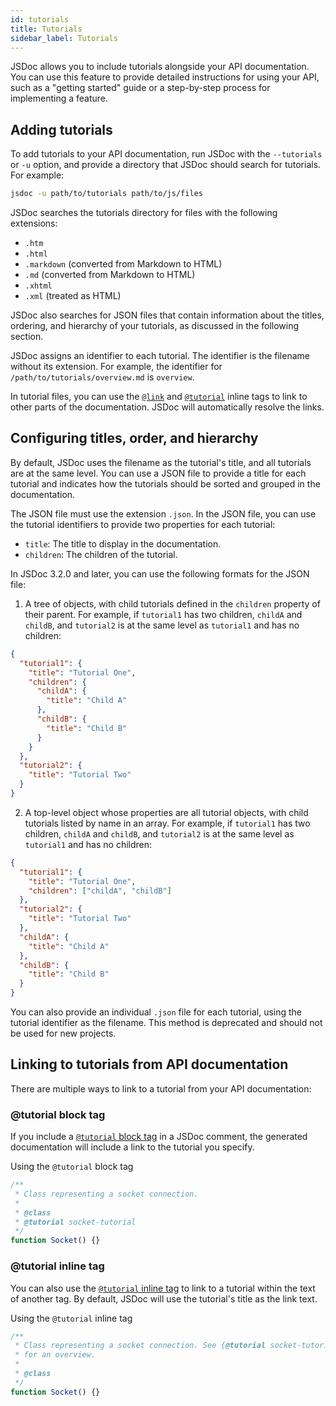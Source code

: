 ```yaml
---
id: tutorials
title: Tutorials
sidebar_label: Tutorials
---
```


JSDoc allows you to include tutorials alongside your API documentation. You can use this feature to provide detailed instructions for using your API, such as a "getting started" guide or a step-by-step process for implementing a feature.

## Adding tutorials

To add tutorials to your API documentation, run JSDoc with the `--tutorials` or `-u` option, and provide a directory that JSDoc should search for tutorials. For example:

```bash
jsdoc -u path/to/tutorials path/to/js/files
```

JSDoc searches the tutorials directory for files with the following extensions:

- `.htm`
- `.html`
- `.markdown` (converted from Markdown to HTML)
- `.md` (converted from Markdown to HTML)
- `.xhtml`
- `.xml` (treated as HTML)

JSDoc also searches for JSON files that contain information about the titles, ordering, and hierarchy of your tutorials, as discussed in the following section.

JSDoc assigns an identifier to each tutorial. The identifier is the filename without its extension. For example, the identifier for `/path/to/tutorials/overview.md` is `overview`.

In tutorial files, you can use the [`@link`](../tags/inline-link.md) and [`@tutorial`](../tags/inline-tutorial.md) inline tags to link to other parts of the documentation. JSDoc will automatically resolve the links.

## Configuring titles, order, and hierarchy

By default, JSDoc uses the filename as the tutorial's title, and all tutorials are at the same level. You can use a JSON file to provide a title for each tutorial and indicates how the tutorials should be sorted and grouped in the documentation.

The JSON file must use the extension `.json`. In the JSON file, you can use the tutorial identifiers to provide two properties for each tutorial:

- `title`: The title to display in the documentation.
- `children`: The children of the tutorial.

In JSDoc 3.2.0 and later, you can use the following formats for the JSON file:

1.  A tree of objects, with child tutorials defined in the `children` property of their parent. For example, if `tutorial1` has two children, `childA` and `childB`, and `tutorial2` is at the same level as `tutorial1` and has no children:

```json
{
  "tutorial1": {
    "title": "Tutorial One",
    "children": {
      "childA": {
        "title": "Child A"
      },
      "childB": {
        "title": "Child B"
      }
    }
  },
  "tutorial2": {
    "title": "Tutorial Two"
  }
}
```

2.  A top-level object whose properties are all tutorial objects, with child tutorials listed by name in an array. For example, if `tutorial1` has two children, `childA` and `childB`, and `tutorial2` is at the same level as `tutorial1` and has no children:

```json
{
  "tutorial1": {
    "title": "Tutorial One",
    "children": ["childA", "childB"]
  },
  "tutorial2": {
    "title": "Tutorial Two"
  },
  "childA": {
    "title": "Child A"
  },
  "childB": {
    "title": "Child B"
  }
}
```

You can also provide an individual `.json` file for each tutorial, using the tutorial identifier as the filename. This method is deprecated and should not be used for new projects.

## Linking to tutorials from API documentation

There are multiple ways to link to a tutorial from your API documentation:

### @tutorial block tag

If you include a [`@tutorial` block tag](../tags/tutorial.md) in a JSDoc comment, the generated documentation will include a link to the tutorial you specify.

Using the `@tutorial` block tag

```js
/**
 * Class representing a socket connection.
 *
 * @class
 * @tutorial socket-tutorial
 */
function Socket() {}
```

### @tutorial inline tag

You can also use the [`@tutorial` inline tag](../tags/inline-tutorial.md) to link to a tutorial within the text of another tag. By default, JSDoc will use the tutorial's title as the link text.

Using the `@tutorial` inline tag

```js
/**
 * Class representing a socket connection. See {@tutorial socket-tutorial}
 * for an overview.
 *
 * @class
 */
function Socket() {}
```
